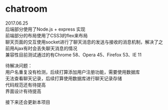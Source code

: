 # chatroom
2017.06.25<br/>
后端部分使用了Node.js + express 实现<br/>
前端部分的布局使用了CSS3的flex来布局<br/>
聊天页面的交互使用socket进行了聊天消息的发送与接收的消息机制，解决了之前用Ajax有时会丢失聊天消息的情况<br/>
兼容性目前测试通过的有Chrome 58、Opera 45、Firefox 53、IE 11

待解决问题：<br/>
用户名重复没有检测，后续打算添加用户注册功能，需要使用数据库<br/>
无法查看聊天记录，后续打算使用数据库进行聊天记录存储<br/>
代码规范还有待提高<br/>
界面设计有待提高<br/>


接下来还会更新本项目
